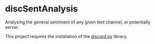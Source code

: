 # discSentAnalysis
Analysing the general sentiment of any given text channel, or potentially server.

This project requires the installation of the [discord.py](https://discordpy.readthedocs.io/en/stable/intro.html) library.
